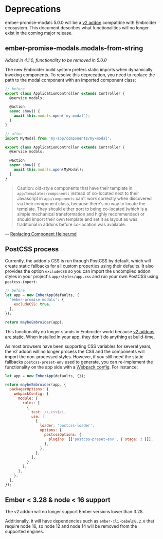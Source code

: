 # Deprecations

ember-promise-modals 5.0.0 will be a [v2 addon](https://github.com/embroider-build/embroider/blob/main/README.md#for-addon-authors) compatible with Embroider ecosystem. This document describes what functionalities will no longer exist in the coming major release.

## ember-promise-modals.modals-from-string

_Added in 4.1.0, functionality to be removed in 5.0.0_

The new Embroider build system prefers static imports when dynamically invoking components. To resolve this deprecation, you need to replace the path to the modal component with an imported component class:

```js
// before
export class ApplicationController extends Controller {
  @service modals;

  @action
  async show() {
    await this.modals.open('my-modal');
  }
}

// after
import MyModal from 'my-app/components/my-modal';

export class ApplicationController extends Controller {
  @service modals;

  @action
  async show() {
    await this.modals.open(MyModal);
  }
}
```

> Caution: old-style components that have their template in `app/templates/components` instead of co-located next to their Javascript in `app/components` can't work correctly when discovered via their component class, because there's no way to locate the template. They should either port to being co-located (which is a simple mechanical transformation and highly recommended) or should import their own template and set it as layout as was traditional in addons before co-location was available.

-- [Replacing Component Helper.md](https://github.com/embroider-build/embroider/blob/main/docs/replacing-component-helper.md#when-youre-invoking-a-component-youve-been-given)

## PostCSS process

Currently, the addon's CSS is run through PostCSS by default, which will create static
fallbacks for all custom properties using their defaults. It also provides the option `excludeCSS` so you can import the uncompiled addon styles in your project's `app/styles/app.css` and run your own PostCSS using `postcss-import`:

```js
// before
let app = new EmberApp(defaults, {
  'ember-promise-modals': {
    excludeCSS: true,
  },
});

return maybeEmbroider(app);
```

This functionality no longer stands in Embroider world because [v2 addons are static](https://github.com/embroider-build/embroider/blob/HEAD/docs/spec.md). When installed in your app, they don't do anything at build-time.

As most browsers have been supporting CSS variables for several years, the v2 addon will no longer process the CSS and the components will import the non-processed styles. However, if you still need the static fallbacks `postcss-preset-env` used to generate, you can re-implement the functionality on the app side with a [Webpack config](https://webpack.js.org/loaders/postcss-loader/). For instance:

```js
let app = new EmberApp(defaults, {});

return maybeEmbroider(app, {
  packagerOptions: {
    webpackConfig: {
      module: {
        rules: [
          {
            test: /\.css$/i,
            use: [
              {
                loader: 'postcss-loader',
                options: {
                  postcssOptions: {
                    plugins: [['postcss-preset-env', { stage: 3 }]],
                  },
                },
              },
            ],
          },
        ],
      },
    },
  },
});
```

## Ember < 3.28 & node < 16 support

The v2 addon will no longer support Ember versions lower than 3.28.

Additionally, it will have dependencies such as `ember-cli-babel@8.2.0` that require node 16, so node 12 and node 14 will be removed from the supported engines.
